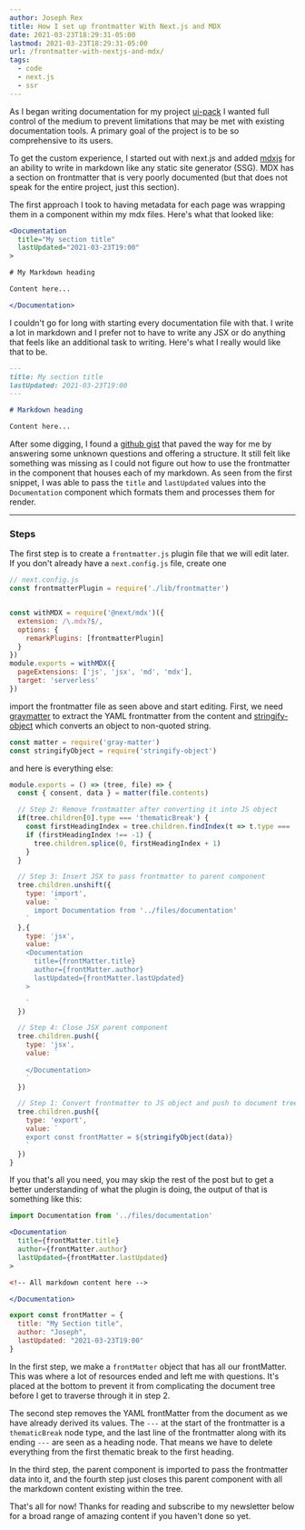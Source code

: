 ```yaml
---
author: Joseph Rex
title: How I set up frontmatter With Next.js and MDX
date: 2021-03-23T18:29:31-05:00
lastmod: 2021-03-23T18:29:31-05:00
url: /frontmatter-with-nextjs-and-mdx/
tags:
  - code
  - next.js
  - ssr
---
```

As I began writing documentation for my project [ui-pack][1] I wanted full control of the
medium to prevent limitations that may be met with existing documentation tools. A primary
goal of the project is to be so comprehensive to its users.
<!--more-->

To get the custom experience, I started out with next.js and added [mdxjs][2] for an ability to
write in markdown like any static site generator (SSG). MDX has a section on frontmatter
that is very poorly documented (but that does not speak for the entire project, just this section).

The first approach I took to having metadata for each page was wrapping them in a component within
my mdx files. Here's what that looked like:

```jsx
<Documentation
  title="My section title"
  lastUpdated="2021-03-23T19:00"
>

# My Markdown heading

Content here...

</Documentation>
```

I couldn't go for long with starting every documentation file with that. I write a lot in markdown
and I prefer not to have to write any JSX or do anything that feels like an additional task to
writing. Here's what I really would like that to be.

```md
---
title: My section title
lastUpdated: 2021-03-23T19:00
---

# Markdown heading

Content here...
```

After some digging, I found a [github gist][3] that paved the way for me by answering some unknown
questions and offering a structure. It still felt like something was missing as I could not figure
out how to use the frontmatter in the component that houses each of my markdown. As seen from the
first snippet, I was able to pass the `title` and `lastUpdated` values into the `Documentation`
component which formats them and processes them for render.

<hr>

### Steps
The first step is to create a `frontmatter.js` plugin file that we will edit later. If you don't
already have a `next.config.js` file, create one

```js
// next.config.js
const frontmatterPlugin = require('./lib/frontmatter')


const withMDX = require('@next/mdx')({
  extension: /\.mdx?$/,
  options: {
    remarkPlugins: [frontmatterPlugin]
  }
})
module.exports = withMDX({
  pageExtensions: ['js', 'jsx', 'md', 'mdx'],
  target: 'serverless'
})
```

import the frontmatter file as seen above and start editing. First, we need [graymatter][4] to extract
the YAML frontmatter from the content and [stringify-object][5] which converts an object to non-quoted
string.

```js
const matter = require('gray-matter')
const stringifyObject = require('stringify-object')
```

and here is everything else:

```js
module.exports = () => (tree, file) => {
  const { consent, data } = matter(file.contents)

  // Step 2: Remove frontmatter after converting it into JS object
  if(tree.children[0].type === 'thematicBreak') {
    const firstHeadingIndex = tree.children.findIndex(t => t.type === 'heading')
    if (firstHeadingIndex !== -1) {
      tree.children.splice(0, firstHeadingIndex + 1)
    }
  }

  // Step 3: Insert JSX to pass frontmatter to parent component
  tree.children.unshift({
    type: 'import',
    value: `
      import Documentation from '../files/documentation'
    `
  },{
    type: 'jsx',
    value: `
    <Documentation
      title={frontMatter.title}
      author={frontMatter.author}
      lastUpdated={frontMatter.lastUpdated}
    >

    `
  })

  // Step 4: Close JSX parent component
  tree.children.push({
    type: 'jsx',
    value: `
    
    </Documentation>
    `
  })

  // Step 1: Convert frontmatter to JS object and push to document tree
  tree.children.push({
    type: 'export',
    value: `
    export const frontMatter = ${stringifyObject(data)}
    `
  })
}
```

If you that's all you need, you may skip the rest of the post but to get a better
understanding of what the plugin is doing, the output of that is something like this:

```jsx
import Documentation from '../files/documentation'

<Documentation
  title={frontMatter.title}
  author={frontMatter.author}
  lastUpdated={frontMatter.lastUpdated}
>

<!-- All markdown content here -->

</Documentation>

export const frontMatter = {
  title: "My Section title",
  author: "Joseph",
  lastUpdated: "2021-03-23T19:00"
}
```

In the first step, we make a `frontMatter` object that has all our frontMatter. This was
where a lot of resources ended and left me with questions. It's placed at the bottom to
prevent it from complicating the document tree before I get to traverse through it in
step 2.

The second step removes the YAML frontMatter from the document as we have already
derived its values. The `---` at the start of the frontmatter is a `thematicBreak` node
type, and the last line of the frontmatter along with its ending `---` are seen as a
heading node. That means we have to delete everything from the first thematic break to
the first heading.

In the third step, the parent component is imported to pass the frontmatter data into it,
and the fourth step just closes this parent component with all the markdown content
existing within the tree.

That's all for now! Thanks for reading and subscribe to my newsletter below for a broad
range of amazing content if you haven't done so yet.


[1]: https://ui-pack.js.org/docs/intro/principles
[2]: https://mdxjs.com/
[3]: https://gist.github.com/sudkumar/70834062f9243558846249f2c2f98902
[4]: https://npm.im/gray-matter
[5]: https://npm.im/stringify-object

